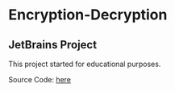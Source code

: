 # Encryption-Decryption

## JetBrains Project

This project started for educational purposes.

Source Code: [here](https://github.com/vagkar/Encryption-Decryption/tree/master/Encryption-Decryption/task/src/encryptdecrypt)
